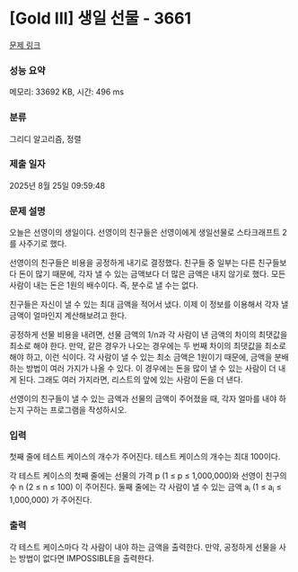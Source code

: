 # [Gold III] 생일 선물 - 3661 

[문제 링크](https://www.acmicpc.net/problem/3661) 

### 성능 요약

메모리: 33692 KB, 시간: 496 ms

### 분류

그리디 알고리즘, 정렬

### 제출 일자

2025년 8월 25일 09:59:48

### 문제 설명

<p>오늘은 선영이의 생일이다. 선영이의 친구들은 선영이에게 생일선물로 스타크래프트 2를 사주기로 했다.</p>

<p>선영이의 친구들은 비용을 공정하게 내기로 결정했다. 친구들 중 일부는 다른 친구들보다 돈이 많기 때문에, 각자 낼 수 있는 금액보다 더 많은 금액은 내지 않기로 했다. 모든 사람이 내는 돈은 1원의 배수이다. 즉, 분수로 낼 수는 없다.</p>

<p>친구들은 자신이 낼 수 있는 최대 금액을 적어서 냈다. 이제 이 정보를 이용해서 각자 낼 금액이 얼마인지 계산해보려고 한다.</p>

<p>공정하게 선물 비용을 내려면, 선물 금액의 1/n과 각 사람이 낸 금액의 차이의 최댓값을 최소로 해야 한다. 만약, 같은 경우가 나오는 경우에는 두 번째 차이의 최댓값을 최소로 해야 하고, 이런 식이다. 각 사람이 낼 수 있는 최소 금액은 1원이기 때문에, 금액을 분배하는 방법이 여러 가지가 나올 수 있다. 이 경우에는 돈을 많이 낼 수 있는 사람이 더 내게 된다. 그래도 여러 가지라면, 리스트의 앞에 있는 사람이 돈을 더 낸다.</p>

<p>선영이의 친구들이 낼 수 있는 금액과 선물의 금액이 주어졌을 때, 각자 얼마를 내야 하는지 구하는 프로그램을 작성하시오.</p>

### 입력 

 <p>첫째 줄에 테스트 케이스의 개수가 주어진다. 테스트 케이스의 개수는 최대 100이다.</p>

<p>각 테스트 케이스의 첫째 줄에는 선물의 가격 p (1 ≤ p ≤ 1,000,000)와 선영이 친구의 수 n (2 ≤ n ≤ 100) 이 주어진다. 둘째 줄에는 각 사람이 낼 수 있는 금액 a<sub>i</sub> (1 ≤ a<sub>i</sub> ≤ 1,000,000) 가 주어진다.</p>

### 출력 

 <p>각 테스트 케이스마다 각 사람이 내야 하는 금액을 출력한다. 만약, 공정하게 선물을 사는 방법이 없다면 IMPOSSIBLE을 출력한다.</p>


